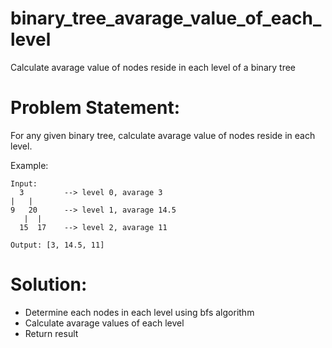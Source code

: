# binary_tree_avarage_value_of_each_level
Calculate avarage value of nodes reside in each level of a binary tree

# Problem Statement:
For any given binary tree, calculate avarage value of nodes reside in each level.

Example:
```
Input:
  3         --> level 0, avarage 3
|   | 
9   20      --> level 1, avarage 14.5
   |  |
  15  17    --> level 2, avarage 11

Output: [3, 14.5, 11]
```
# Solution:
- Determine each nodes in each level using bfs algorithm
- Calculate avarage values of each level
- Return result